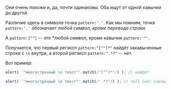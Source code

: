Они очень похожи и, да, *почти* одинаковы. Оба ищут от одной кавычки до другой.

Различие здесь в символе точка `pattern:'.'`. Как мы помним, точка `pattern:'.'` обозначает *любой символ, кроме перевода строки*.

А `pattern:[^"]` -- это *любой символ, кроме кавычки `pattern:'"'`.

Получается, что первый регэксп `pattern:"[^"]*"` найдёт закавыченные строки с `\n` внутри, а второй регэксп `pattern:".*?"` -- нет.

Вот пример:
```js run
alert( '"многострочный \n текст"'.match(/"[^"]*"/) ); // найдёт

alert( '"многострочный \n текст"'.match(/".*?"/) ); // null (нет совпадений)
```

